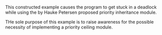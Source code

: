This constructed example causes the program to get stuck in a deadlock while using the by Hauke Petersen proposed priority inheritance module.

THe sole purpose of this example is to raise awareness for the possible necessity of implementing a priority ceiling module.
